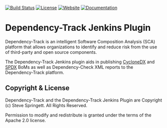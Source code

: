 [![Build Status](https://ci.jenkins.io/buildStatus/icon?job=Plugins/dependency-track-plugin/master)](https://ci.jenkins.io/job/Plugins/job/dependency-track-plugin)
[![License][license-image]][license-url]
[![Website](https://img.shields.io/badge/https://-dependencytrack.org-blue.svg)](https://dependencytrack.org/)
[![Documentation](https://img.shields.io/badge/read-documentation-blue.svg)](https://docs.dependencytrack.org/)


Dependency-Track Jenkins Plugin
===============================

Dependency-Track is an intelligent Software Composition Analysis (SCA) platform that allows organizations to identify 
and reduce risk from the use of third-party and open source components.

The Dependency-Track Jenkins plugin aids in publishing [CycloneDX](https://cyclonedx.org/) and [SPDX](https://spdx.org/) 
BoMs as well as Dependency-Check XML reports to the Dependency-Track platform.

Copyright & License
-------------------

Dependency-Track and the Dependency-Track Jenkins Plugin are Copyright (c) Steve Springett. All Rights Reserved.

Permission to modify and redistribute is granted under the terms of the Apache 2.0 license.

  [wiki]: https://wiki.jenkins.io/display/JENKINS/OWASP+Dependency-Track+Plugin
  [license-image]: https://img.shields.io/badge/license-apache%20v2-brightgreen.svg
  [license-url]: https://github.com/jenkinsci/dependency-track-plugin/blob/master/LICENSE.txt
